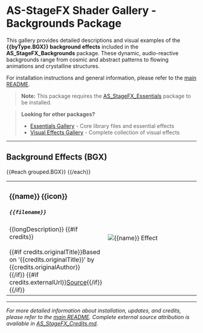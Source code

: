 # AS-StageFX Shader Gallery - Backgrounds Package

This gallery provides detailed descriptions and visual examples of the **{{byType.BGX}} background effects** included in the **AS_StageFX_Backgrounds** package. These dynamic, audio-reactive backgrounds range from cosmic and abstract patterns to flowing animations and crystalline structures.

For installation instructions and general information, please refer to the [main README](../README.md).

> **Note:** This package requires the [AS_StageFX_Essentials](./gallery.md) package to be installed.

> **Looking for other packages?**
> - [Essentials Gallery](./gallery.md) - Core library files and essential effects  
> - [Visual Effects Gallery](./gallery-visualeffects.md) - Complete collection of visual effects

---

## Background Effects (BGX)

<table>
{{#each grouped.BGX}}
<tr>
<td width="50%">
<h3>{{name}} {{icon}}</h3>
<h5><code>{{filename}}</code></h5>
{{longDescription}}
{{#if credits}}
<br><br>
{{#if credits.originalTitle}}Based on '{{credits.originalTitle}}' by {{credits.originalAuthor}}<br>{{/if}}
{{#if credits.externalUrl}}<a href="{{credits.externalUrl}}" target="_new">Source</a>{{/if}}
{{/if}}
</td>
<td width="50%">
<img src="{{imageUrl}}" alt="{{name}} Effect" style="max-width:100%;"/>
<div style="text-align:center">
</div></td>
</tr>
{{/each}}
</table>

---

*For more detailed information about installation, updates, and credits, please refer to the [main README](../README.md). Complete external source attribution is available in [AS_StageFX_Credits.md](../AS_StageFX_Credits.md).*
